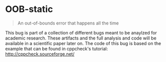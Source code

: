# OOB-static 
> An out-of-bounds error that happens all the time 

This bug is part of a collection of different bugs meant to be anaylzed for academic research. 
These artifacts and the full analysis and code will be available in a scientific paper later on.
The code of this bug is based on the example that can be found in cppcheck's tutorial: http://cppcheck.sourceforge.net/
